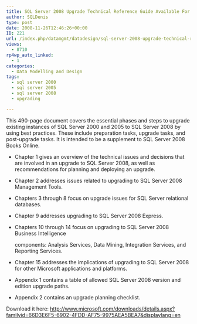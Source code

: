 ```yaml
---
title: SQL Server 2008 Upgrade Technical Reference Guide Available For Download
author: SQLDenis
type: post
date: 2008-11-26T12:46:26+00:00
ID: 221
url: /index.php/datamgmt/datadesign/sql-server-2008-upgrade-technical-refere/
views:
  - 8710
rp4wp_auto_linked:
  - 1
categories:
  - Data Modelling and Design
tags:
  - sql server 2000
  - sql server 2005
  - sql server 2008
  - upgrading

---
```

This 490-page document covers the essential phases and steps to upgrade existing instances of SQL Server 2000 and 2005 to SQL Server 2008 by using best practices. These include preparation tasks, upgrade tasks, and post-upgrade tasks. It is intended to be a supplement to SQL Server 2008 Books Online.

  * Chapter 1 gives an overview of the technical issues and decisions that are involved in an upgrade to SQL Server 2008, as well as recommendations for planning and deploying an upgrade.
  * Chapter 2 addresses issues related to upgrading to SQL Server 2008 Management Tools.
  * Chapters 3 through 8 focus on upgrade issues for SQL Server relational databases.
  * Chapter 9 addresses upgrading to SQL Server 2008 Express.
  * Chapters 10 through 14 focus on upgrading to SQL Server 2008 Business Intelligence
   
    components: Analysis Services, Data Mining, Integration Services, and Reporting Services.
  * Chapter 15 addresses the implications of upgrading to SQL Server 2008 for other Microsoft applications and platforms.
  * Appendix 1 contains a table of allowed SQL Server 2008 version and edition upgrade paths.
  * Appendix 2 contains an upgrade planning checklist.

Download it here: http://www.microsoft.com/downloads/details.aspx?familyid=66D3E6F5-6902-4FDD-AF75-9975AEA5BEA7&displaylang=en